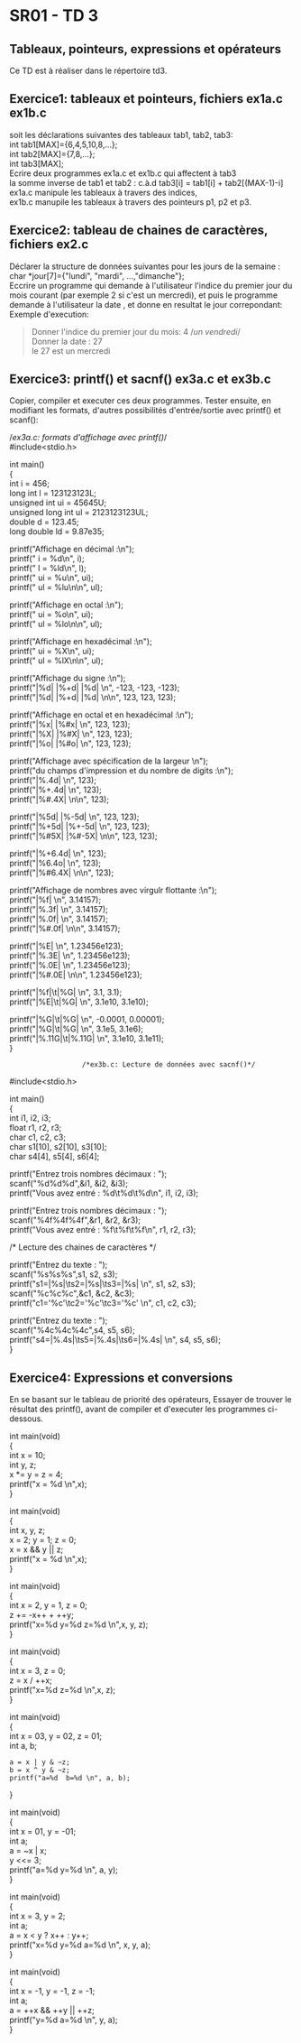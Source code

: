 # SR01 - TD 3

## Tableaux, pointeurs, expressions et opérateurs

Ce TD est à réaliser dans le répertoire td3.  

## Exercice1: tableaux et pointeurs, fichiers ex1a.c  ex1b.c  

soit les déclarations suivantes des tableaux tab1, tab2, tab3:  
          int tab1[MAX]={6,4,5,10,8,...};  
          int tab2[MAX]={7,8,...};  
          int tab3[MAX];  
Ecrire deux programmes ex1a.c et ex1b.c qui affectent à tab3  
la somme inverse de tab1 et tab2 : c.à.d    tab3[i] = tab1[i]  +  tab2[(MAX-1)-i]  
ex1a.c  manipule les tableaux à travers des indices,  
ex1b.c  manupile les tableaux à travers des pointeurs p1, p2 et p3.  


## Exercice2: tableau de chaines de caractères,  fichiers ex2.c  

Déclarer la structure de données suivantes pour les jours de la semaine :  
          char  *jour[7]={"lundi", "mardi", ...,"dimanche"};  
Eccrire un programme qui demande à l'utilisateur l'indice du premier jour du mois courant (par
exemple 2 si c'est un mercredi), et puis le programme demande à l'utilisateur la date , et donne
en resultat le jour correpondant:  
Exemple d'execution:  
>Donner l'indice du premier jour du mois:   4    /*un vendredi*/  
>Donner la date :  27  
> le 27 est un mercredi  


## Exercice3: printf() et sacnf() ex3a.c  et ex3b.c  

Copier, compiler et executer ces deux programmes. Tester ensuite, en modifiant les formats, d'autres
possibilités d'entrée/sortie avec printf() et scanf():  

/*ex3a.c: formats d'affichage avec printf()*/  
#include<stdio.h>  

int main()  
{  
  int i = 456;  
  long int  l = 123123123L;  
  unsigned int ui = 45645U;  
  unsigned long int  ul = 2123123123UL;  
  double  d = 123.45;  
  long double  ld = 9.87e35;  

  printf("Affichage en décimal :\n");  
  printf("   i = %d\n",    i);  
  printf("   l = %ld\n",   l);  
  printf("  ui = %u\n",   ui);  
  printf("  ul = %lu\n\n",  ul);  

  printf("Affichage en octal :\n");  
  printf("  ui = %o\n",    ui);  
  printf("  ul = %lo\n\n", ul);  

  printf("Affichage en hexadécimal :\n");  
  printf("  ui = %X\n",    ui);  
  printf("  ul = %lX\n\n", ul);  

  printf("Affichage du signe :\n");  
  printf("|%d|  |%+d|  |%d| \n",  -123,  -123, -123);  
  printf("|%d|  |%+d|  |%d| \n\n",  123,  123, 123);  

  printf("Affichage en octal et en hexadécimal :\n");  
  printf("|%x|  |%#x|  \n",  123,  123);  
  printf("|%X|  |%#X|  \n",  123,  123);  
  printf("|%o|  |%#o|  \n",  123,  123);  

  printf("Affichage avec spécification de la largeur \n");  
  printf("du champs d'impression et du nombre de digits :\n");  
  printf("|%.4d| \n",  123);  
  printf("|%+.4d| \n",  123);  
  printf("|%#.4X| \n\n",  123);  

  printf("|%5d|  |%-5d| \n",  123, 123);  
  printf("|%+5d|  |%+-5d| \n",  123, 123);  
  printf("|%#5X|  |%#-5X| \n\n",  123, 123);  

  printf("|%+6.4d| \n",  123);  
  printf("|%6.4o| \n",  123);  
  printf("|%#6.4X| \n\n",  123);  

  printf("Affichage de nombres avec virgulr flottante :\n");  
  printf("|%f| \n", 3.14157);  
  printf("|%.3f| \n", 3.14157);  
  printf("|%.0f| \n", 3.14157);  
  printf("|%#.0f| \n\n", 3.14157);  

  printf("|%E| \n",      1.23456e123);  
  printf("|%.3E| \n",    1.23456e123);  
  printf("|%.0E| \n",    1.23456e123);  
  printf("|%#.0E| \n\n", 1.23456e123);  

  printf("|%f|\t|%G| \n", 3.1, 3.1);  
  printf("|%E|\t|%G| \n", 3.1e10, 3.1e10);  

  printf("|%G|\t|%G| \n",  -0.0001,  0.00001);  
  printf("|%G|\t|%G| \n", 3.1e5, 3.1e6);  
  printf("|%.11G|\t|%.11G| \n", 3.1e10, 3.1e11);  
}  


               

                      /*ex3b.c: Lecture de données avec sacnf()*/  

#include<stdio.h>  

int main()  
{  
  int i1, i2, i3;  
  float r1, r2, r3;  
  char c1, c2, c3;  
  char s1[10], s2[10], s3[10];  
  char s4[4], s5[4], s6[4];  

  printf("Entrez trois nombres décimaux :  ");  
  scanf("%d%d%d",&i1, &i2, &i3);  
  printf("Vous avez entré : %d\t%d\t%d\n", i1, i2, i3);  

  printf("Entrez trois nombres décimaux :  ");  
  scanf("%4f%4f%4f",&r1, &r2, &r3);  
  printf("Vous avez entré : %f\t%f\t%f\n", r1, r2, r3);  

  /* Lecture des chaines de caractères */  
 
  printf("Entrez du texte :  ");  
  scanf("%s%s%s",s1, s2, s3);  
  printf("s1=|%s|\ts2=|%s|\ts3=|%s| \n", s1, s2, s3);  
  scanf("%c%c%c",&c1, &c2, &c3);  
  printf("c1='%c'\tc2='%c'\tc3='%c' \n", c1, c2, c3);  

  printf("Entrez du texte :  ");  
  scanf("%4c%4c%4c",s4, s5, s6);  
  printf("s4=|%.4s|\ts5=|%.4s|\ts6=|%.4s| \n", s4, s5, s6);  
}  


## Exercice4: Expressions et conversions  

En se basant sur le tableau de priorité des opérateurs,
Essayer de trouver le résultat des printf(), avant de compiler et d'executer les programmes ci-dessous.  


  int main(void)  
  {  
    int x = 10;  
    int y, z;  
    x *= y = z = 4;  
    printf("x = %d \n",x);             
  }  


  int main(void)  
  {  
    int x, y, z;  
    x = 2; y = 1; z = 0;  
    x = x && y || z;    
    printf("x = %d \n",x);  
  }  


  int main(void)  
  {  
    int x = 2, y = 1, z = 0;  
    z += -x++ + ++y;    
    printf("x=%d  y=%d  z=%d  \n",x, y, z);    
  }  


  int main(void)  
  {  
    int x = 3, z = 0;           
    z = x / ++x;           
    printf("x=%d    z=%d  \n",x, z);   
  }  


  int main(void)  
  {  
    int x = 03, y = 02, z = 01;  
    int a, b;  

    a = x | y & ~z;             
    b = x ^ y & ~z;           
    printf("a=%d  b=%d \n", a, b);   
   }  

  int main(void)  
  {  
    int x = 01, y = -01;  
    int a;  
    a = ~x | x;                
    y <<= 3;  
    printf("a=%d  y=%d \n", a, y);  
      }  
 


  int main(void)  
  {  
    int x = 3, y = 2;  
    int a;  
    a = x < y ? x++ : y++;  
    printf("x=%d  y=%d a=%d \n", x, y, a);    
  }  


  int main(void)  
  {  
    int x = -1, y = -1, z = -1;  
    int a;  
    a = ++x && ++y || ++z;      
    printf("y=%d  a=%d \n", y, a);  
  }  

